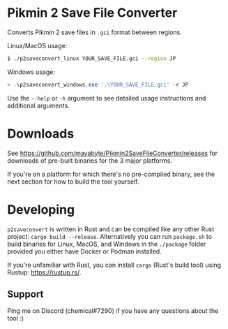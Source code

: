 # Pikmin 2 Save File Converter

Converts Pikmin 2 save files in `.gci` format between regions.

Linux/MacOS usage:
```bash
$ ./p2saveconvert_linux YOUR_SAVE_FILE.gci --region JP
```

Windows usage:
```powershell
> .\p2saveconvert_windows.exe '.\YOUR_SAVE_FILE.gci' -r JP
```

Use the `--help` or `-h` argument to see detailed usage instructions and additional arguments.

# Downloads
See https://github.com/mayabyte/Pikmin2SaveFileConverter/releases for downloads of pre-built binaries for the 3 major platforms.

If you're on a platform for which there's no pre-compiled binary, see the next section for how to build the tool yourself.

# Developing
`p2saveconvert` is written in Rust and can be compiled like any other Rust project: `cargo build --release`. Alternatively you can run `package.sh` to build binaries for Linux, MacOS, and Windows in the `./package` folder provided you either have Docker or Podman installed.

If you're unfamiliar with Rust, you can install `cargo` (Rust's build tool) using Rustup: https://rustup.rs/.

## Support
Ping me on Discord (chemical#7290) if you have any questions about the tool :)
